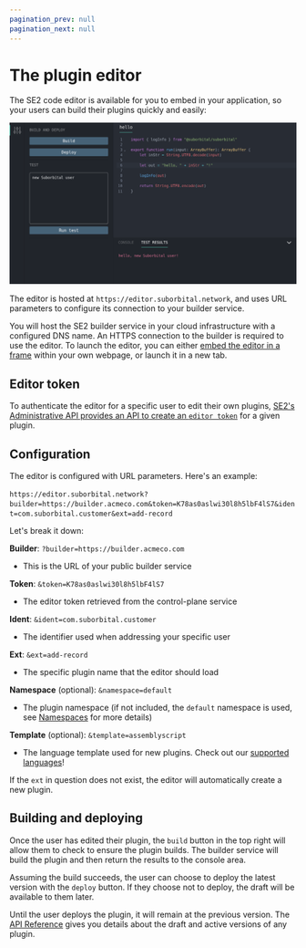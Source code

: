 ```yaml
---
pagination_prev: null
pagination_next: null
---
```


# The plugin editor

The SE2 code editor is available for you to embed in your application, so your users can build their plugins quickly and easily:

![SE2 editor containing a 'Hello' plugin](../../assets/editor-screen.png)

The editor is hosted at `https://editor.suborbital.network`, and uses URL parameters to configure its connection to your builder service.

You will host the SE2 builder service in your cloud infrastructure with a configured DNS name. An HTTPS connection to the builder is required to use the editor.
To launch the editor, you can either [embed the editor in a frame](https://developer.mozilla.org/en-US/docs/Web/HTML/Element/iframe) within your own webpage, or launch it in a new tab.

## Editor token

To authenticate the editor for a specific user to edit their own plugins, [SE2's Administrative API provides an API to create an `editor token`](https://suborbital-compute.readme.io/reference/gettoken) for a given plugin.

## Configuration

The editor is configured with URL parameters. Here's an example:

`https://editor.suborbital.network?builder=https://builder.acmeco.com&token=K78as0aslwi30l8h5lbF4lS7&ident=com.suborbital.customer&ext=add-record`

Let's break it down:

**Builder**: `?builder=https://builder.acmeco.com`

* This is the URL of your public builder service

**Token**: `&token=K78as0aslwi30l8h5lbF4lS7`

* The editor token retrieved from the control-plane service

**Ident**: `&ident=com.suborbital.customer`

* The identifier used when addressing your specific user

**Ext**: `&ext=add-record`

* The specific plugin name that the editor should load

**Namespace** (optional): `&namespace=default`

* The plugin namespace (if not included, the `default` namespace is used, see [Namespaces](docs/se2/customizing-plugins/namespaces.md) for more details)

**Template** (optional): `&template=assemblyscript`

* The language template used for new plugins. Check out our [supported  languages](docs/atmo/runnable-api/language-support.md)!

If the `ext` in question does not exist, the editor will automatically create a new plugin.

## Building and deploying

Once the user has edited their plugin, the `build` button in the top right will allow them to check to ensure the plugin builds. The builder service will build the plugin and then return the results to the console area.

Assuming the build succeeds, the user can choose to deploy the latest version with the `deploy` button. If they choose not to deploy, the draft will be available to them later.

Until the user deploys the plugin, it will remain at the previous version. The [API Reference](https://reference.suborbital.dev/) gives you details about the draft and active versions of any plugin.
